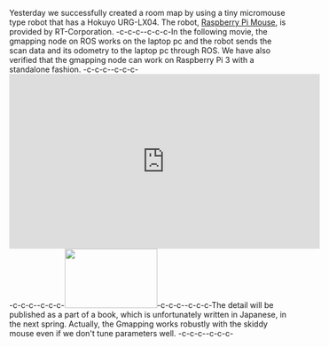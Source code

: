 Yesterday we successfully created a room map by using a tiny micromouse type robot that has a Hokuyo URG-LX04. The robot, <a href="http://products.rt-net.jp/micromouse/raspberry-pi-mouse">Raspberry Pi Mouse</a>, is provided by RT-Corporation. -c-c-c--c-c-c-In the following movie, the gmapping node on ROS works on the laptop pc and the robot sends the scan data and its odometry to the laptop pc through ROS. We have also verified that the gmapping node can work on Raspberry Pi 3 with a standalone fashion. -c-c-c--c-c-c-<iframe width="560" height="315" src="https://www.youtube.com/embed/b2kYQ11PUSI" frameborder="0" allowfullscreen></iframe>-c-c-c--c-c-c-<a href="https://lab.ueda.asia/wp-content/uploads/2016/12/map_cut_around.png"><img src="https://lab.ueda.asia/wp-content/uploads/2016/12/map_cut_around.png" alt="" width="167" height="107" class="alignright size-full wp-image-2675" /></a>-c-c-c--c-c-c-The detail will be published as a part of a book, which is unfortunately written in Japanese, in the next spring. Actually, the Gmapping works robustly with the skiddy mouse even if we don't tune parameters well. -c-c-c--c-c-c-
